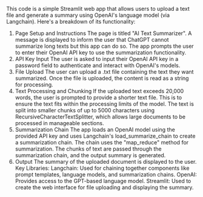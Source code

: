 This code is a simple Streamlit web app that allows users to upload a text file and generate a summary using OpenAI's language model (via Langchain). Here's a breakdown of its functionality:

1. Page Setup and Instructions
The page is titled "AI Text Summarizer".
A message is displayed to inform the user that ChatGPT cannot summarize long texts but this app can do so.
The app prompts the user to enter their OpenAI API key to use the summarization functionality.
2. API Key Input
The user is asked to input their OpenAI API key in a password field to authenticate and interact with OpenAI's models.
3. File Upload
The user can upload a .txt file containing the text they want summarized.
Once the file is uploaded, the content is read as a string for processing.
4. Text Processing and Chunking
If the uploaded text exceeds 20,000 words, the user is prompted to provide a shorter text file. This is to ensure the text fits within the processing limits of the model.
The text is split into smaller chunks of up to 5000 characters using RecursiveCharacterTextSplitter, which allows large documents to be processed in manageable sections.
5. Summarization Chain
The app loads an OpenAI model using the provided API key and uses Langchain's load_summarize_chain to create a summarization chain. The chain uses the "map_reduce" method for summarization.
The chunks of text are passed through the summarization chain, and the output summary is generated.
6. Output
The summary of the uploaded document is displayed to the user.
Key Libraries:
Langchain: Used for chaining together components like prompt templates, language models, and summarization chains.
OpenAI: Provides access to the GPT-based language model.
Streamlit: Used to create the web interface for file uploading and displaying the summary.

